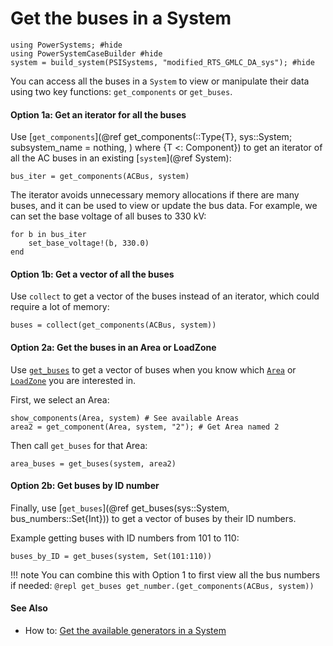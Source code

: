 # Get the buses in a System

```@setup get_buses
using PowerSystems; #hide
using PowerSystemCaseBuilder #hide
system = build_system(PSISystems, "modified_RTS_GMLC_DA_sys"); #hide
```

You can access all the buses in a `System` to view or manipulate their data using two
key functions: `get_components` or `get_buses`.

#### Option 1a: Get an iterator for all the buses

Use [`get_components`](@ref get_components(::Type{T}, sys::System; subsystem_name = nothing, ) where {T <: Component})
to get an iterator of all the AC buses in an existing [`system`](@ref System):

```@repl get_buses
bus_iter = get_components(ACBus, system)
```

The iterator avoids unnecessary memory allocations if there are many buses, and it can be
used to view or update the bus data.
For example, we can set the base voltage of all buses to 330 kV:
```@repl get_buses
for b in bus_iter
    set_base_voltage!(b, 330.0)
end
```

#### Option 1b: Get a vector of all the buses

Use `collect` to get a vector of the buses instead of an iterator, which could require a lot
of memory:
```@repl get_buses
buses = collect(get_components(ACBus, system))
```

#### Option 2a: Get the buses in an Area or LoadZone

Use [`get_buses`](@ref) to get a vector of buses when you know which [`Area`](@ref) or
[`LoadZone`](@ref) you are interested in.

First, we select an Area:
```@repl get_buses
show_components(Area, system) # See available Areas
area2 = get_component(Area, system, "2"); # Get Area named 2
```

Then call `get_buses` for that Area:
```@repl get_buses
area_buses = get_buses(system, area2)
```

####  Option 2b: Get buses by ID number

Finally, use [`get_buses`](@ref get_buses(sys::System, bus_numbers::Set{Int})) to get a
vector of buses by their ID numbers.

Example getting buses with ID numbers from 101 to 110:
```@repl get_buses
buses_by_ID = get_buses(system, Set(101:110))
```

!!! note
    You can combine this with Option 1 to first view all the bus numbers if needed:
    ```@repl get_buses
    get_number.(get_components(ACBus, system))
    ```

#### See Also
- How to: [Get the available generators in a System](@ref)
